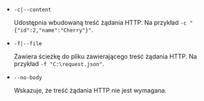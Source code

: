 * `-c|--content`

  Udostępnia wbudowaną treść żądania HTTP. Na przykład `-c "{"id":2,"name":"Cherry"}"`.

* `-f|--file`

  Zawiera ścieżkę do pliku zawierającego treść żądania HTTP. Na przykład `-f "C:\request.json"`.

* `--no-body`

  Wskazuje, że treść żądania HTTP nie jest wymagana.
